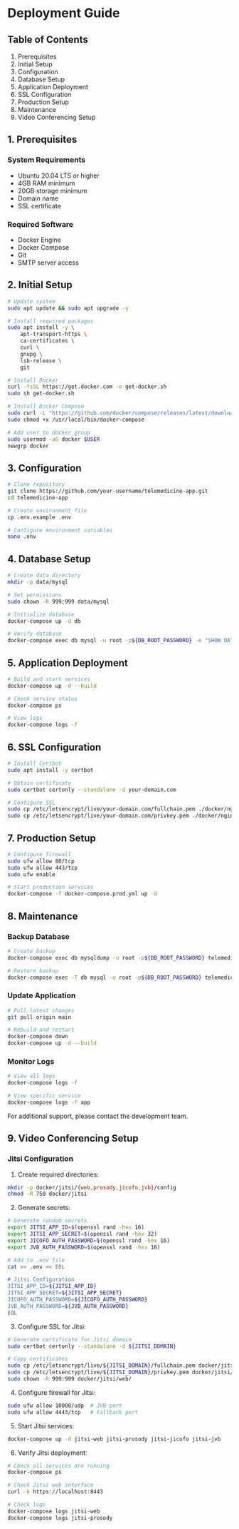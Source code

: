 # Deployment Guide

## Table of Contents
1. Prerequisites
2. Initial Setup
3. Configuration
4. Database Setup
5. Application Deployment
6. SSL Configuration
7. Production Setup
8. Maintenance
9. Video Conferencing Setup

## 1. Prerequisites

### System Requirements
- Ubuntu 20.04 LTS or higher
- 4GB RAM minimum
- 20GB storage minimum
- Domain name
- SSL certificate

### Required Software
- Docker Engine
- Docker Compose
- Git
- SMTP server access

## 2. Initial Setup

```bash
# Update system
sudo apt update && sudo apt upgrade -y

# Install required packages
sudo apt install -y \
    apt-transport-https \
    ca-certificates \
    curl \
    gnupg \
    lsb-release \
    git

# Install Docker
curl -fsSL https://get.docker.com -o get-docker.sh
sudo sh get-docker.sh

# Install Docker Compose
sudo curl -L "https://github.com/docker/compose/releases/latest/download/docker-compose-$(uname -s)-$(uname -m)" -o /usr/local/bin/docker-compose
sudo chmod +x /usr/local/bin/docker-compose

# Add user to docker group
sudo usermod -aG docker $USER
newgrp docker
```

## 3. Configuration

```bash
# Clone repository
git clone https://github.com/your-username/telemedicine-app.git
cd telemedicine-app

# Create environment file
cp .env.example .env

# Configure environment variables
nano .env
```

## 4. Database Setup

```bash
# Create data directory
mkdir -p data/mysql

# Set permissions
sudo chown -R 999:999 data/mysql

# Initialize database
docker-compose up -d db

# Verify database
docker-compose exec db mysql -u root -p${DB_ROOT_PASSWORD} -e "SHOW DATABASES;"
```

## 5. Application Deployment

```bash
# Build and start services
docker-compose up -d --build

# Check service status
docker-compose ps

# View logs
docker-compose logs -f
```

## 6. SSL Configuration

```bash
# Install Certbot
sudo apt install -y certbot

# Obtain certificate
sudo certbot certonly --standalone -d your-domain.com

# Configure SSL
sudo cp /etc/letsencrypt/live/your-domain.com/fullchain.pem ./docker/nginx/
sudo cp /etc/letsencrypt/live/your-domain.com/privkey.pem ./docker/nginx/
```

## 7. Production Setup

```bash
# Configure firewall
sudo ufw allow 80/tcp
sudo ufw allow 443/tcp
sudo ufw enable

# Start production services
docker-compose -f docker-compose.prod.yml up -d
```

## 8. Maintenance

### Backup Database
```bash
# Create backup
docker-compose exec db mysqldump -u root -p${DB_ROOT_PASSWORD} telemedicine_db > backup.sql

# Restore backup
docker-compose exec -T db mysql -u root -p${DB_ROOT_PASSWORD} telemedicine_db < backup.sql
```

### Update Application
```bash
# Pull latest changes
git pull origin main

# Rebuild and restart
docker-compose down
docker-compose up -d --build
```

### Monitor Logs
```bash
# View all logs
docker-compose logs -f

# View specific service
docker-compose logs -f app
```

For additional support, please contact the development team. 

## 9. Video Conferencing Setup

### Jitsi Configuration

1. Create required directories:
```bash
mkdir -p docker/jitsi/{web,prosody,jicofo,jvb}/config
chmod -R 750 docker/jitsi
```

2. Generate secrets:
```bash
# Generate random secrets
export JITSI_APP_ID=$(openssl rand -hex 16)
export JITSI_APP_SECRET=$(openssl rand -hex 32)
export JICOFO_AUTH_PASSWORD=$(openssl rand -hex 16)
export JVB_AUTH_PASSWORD=$(openssl rand -hex 16)

# Add to .env file
cat >> .env << EOL

# Jitsi Configuration
JITSI_APP_ID=${JITSI_APP_ID}
JITSI_APP_SECRET=${JITSI_APP_SECRET}
JICOFO_AUTH_PASSWORD=${JICOFO_AUTH_PASSWORD}
JVB_AUTH_PASSWORD=${JVB_AUTH_PASSWORD}
EOL
```

3. Configure SSL for Jitsi:
```bash
# Generate certificate for Jitsi domain
sudo certbot certonly --standalone -d ${JITSI_DOMAIN}

# Copy certificates
sudo cp /etc/letsencrypt/live/${JITSI_DOMAIN}/fullchain.pem docker/jitsi/web/
sudo cp /etc/letsencrypt/live/${JITSI_DOMAIN}/privkey.pem docker/jitsi/web/
sudo chown -R 999:999 docker/jitsi/web/
```

4. Configure firewall for Jitsi:
```bash
sudo ufw allow 10000/udp  # JVB port
sudo ufw allow 4443/tcp   # Fallback port
```

5. Start Jitsi services:
```bash
docker-compose up -d jitsi-web jitsi-prosody jitsi-jicofo jitsi-jvb
```

6. Verify Jitsi deployment:
```bash
# Check all services are running
docker-compose ps

# Check Jitsi web interface
curl -k https://localhost:8443

# Check logs
docker-compose logs jitsi-web
docker-compose logs jitsi-prosody
``` 